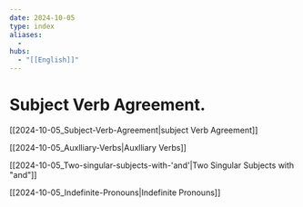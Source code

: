 ```yaml
---
date: 2024-10-05
type: index
aliases:
  -
hubs:
  - "[[English]]"
---
```


# Subject Verb Agreement.

[[2024-10-05_Subject-Verb-Agreement|subject Verb Agreement]]

[[2024-10-05_Auxlliary-Verbs|Auxlliary Verbs]]

[[2024-10-05_Two-singular-subjects-with-'and'|Two Singular Subjects with "and"]]

[[2024-10-05_Indefinite-Pronouns|Indefinite Pronouns]]

